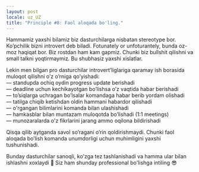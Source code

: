 ```yaml
---
layout: post
locale: uz_UZ
title: "Principle #8: Faol aloqada bo'ling."
---
```


Hammamiz yaxshi bilamiz biz dasturchilarga nisbatan stereotype bor. Ko’pchilik bizni introvert deb biladi. Fotunately or unfoturantely, bunda oz-moz haqiqat bor. Biz rostdan ham kam gapmiz. Chunki biz bullshit qilishni va small talkni yoqtirmaymiz. Bu shubhasiz yaxshi xislatlar.

Lekin men bilgan pro dasturchilar introvert’liglariga qaramay ish borasida muloqot qilishni o’z o’rniga qo’yishadi:\
— standupda ochiq oydin progress update berishadi\
— deadline uchun kechikayotgan bo’lishsa o’z vaqtida habar berishadi\
— to’siqlarga uchragan bo’lsalar komandaga habar berib yordam olishadi\
— tatilga chiqib ketishdan oldin hammani habardor qilishadi\
— o'rgangan bilimlarini komanda bilan ulashishadi\
— hamkasblar bilan muntazam muloqotda bo’lishadi  (1:1 meetings)\
— munozaralarda o'z fikrlarini jarang ammo oqilona bildirishadi

Qisqa qilib aytganda savol so’ragani o’rin qoldirishmaydi. Chunki faol aloqada bo’lish komanda unumdorligi uchun muhimligini yaxshi tushunishadi.

Bunday dasturchilar sanoqli, ko'zga tez tashlanishadi va hamma ular bilan ishlashni xoxlaydi 🙂 Siz ham shunday professional bo'lishga intiling 😎